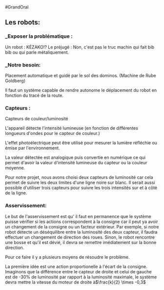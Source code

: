 #GrandOral

## Les robots:

### _Exposer la problématique :
Un robot : KÉZAKO!?
Le préjugé : Non, c'est pas le truc machin qui fait bib bib ou qui parle métaliquement.

### _Notre besoin:
Placement automatique et guidé par le sol  des dominos. (Machine de Rube Goldberg)

Il faut un système capable de rendre autonome le déplacement du robot en fonction du tracé de la route.

### Capteurs :
Capteurs de couleur/luminosité

L'appareil détecte l'intensité lumineuse (en fonction de différentes longueurs d'ondes pour le capteur de couleur.)

L'effet photoélectrique peut être utilisé pour mesurer la lumière réfléchie ou émise par l'environnement.

La valeur détectée est analogique puis convertie en numérique ce qui permet d'avoir la valeur d'intensité lumineuse du capteur ou la couleur moyenne.

Pour notre projet, nous avons choisi deux capteurs de luminosité car cela permet de suivre les deux limites d'une ligne noire sur blanc.
Il serait aussi possible d'utiliser trois capteurs pour suivre les trois intensités sur et à côté de la ligne.

### Asservissement:

Le but de l'asservissement est qu' il faut en permanence que le système puisse vérifier si les actions correspondent à la consigne car il peut ya avoir un changement de la consigne ou un facteur extérieur. Par exemple, si notre robot détecte un déséquilibre entre la luminosité des deux capteur, il faudra effectuer un changement de direction des roues. Sinon, le robot rencontre une bosse et qu'il est dévié, il devra se remettre imédiatement sur la bonne direction.

Pour ce faire il y a plusieurs moyens de résoudre le problème.

La première idée est une action proportionelle à l'écart de la consigne.
Imaginons que la différence entre le capteur de droite et celui de gauche est de -30% de luminosité par rapport à la luminosité maximale, le système devra mettre la vitesse du moteur de droite à$\frac{k}{2} \times -0,3$